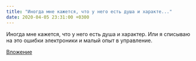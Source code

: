```yaml
---
title: "Иногда мне кажется, что у него есть душа и характе..."
date: 2020-04-05 23:31:00 +0300
---
```


Иногда мне кажется, что у него есть душа и характер. Или я списываю на это ошибки электроники и малый опыт в управление.

[Вложение](/assets/vk_photos/3/8zb3186477M.jpg)
